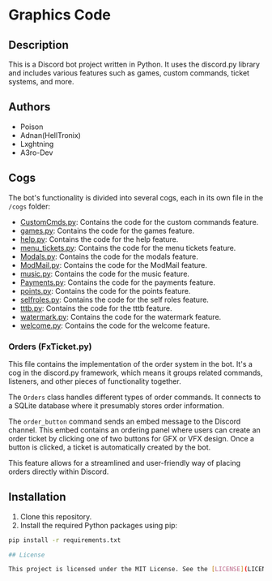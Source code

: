 # Graphics Code

## Description

This is a Discord bot project written in Python. It uses the discord.py library and includes various features such as games, custom commands, ticket systems, and more.

## Authors

- Poison
- Adnan(HellTronix)
- Lxghtning
- A3ro-Dev

## Cogs

The bot's functionality is divided into several cogs, each in its own file in the `/cogs` folder:

- [CustomCmds.py](cogs/CustomCmds.py): Contains the code for the custom commands feature.
- [games.py](cogs/games.py): Contains the code for the games feature.
- [help.py](cogs/help.py): Contains the code for the help feature.
- [menu_tickets.py](cogs/menu_tickets.py): Contains the code for the menu tickets feature.
- [Modals.py](cogs/Modals.py): Contains the code for the modals feature.
- [ModMail.py](cogs/ModMail.py): Contains the code for the ModMail feature.
- [music.py](cogs/music.py): Contains the code for the music feature.
- [Payments.py](cogs/Payments.py): Contains the code for the payments feature.
- [points.py](cogs/points.py): Contains the code for the points feature.
- [selfroles.py](cogs/selfroles.py): Contains the code for the self roles feature.
- [tttb.py](cogs/tttb.py): Contains the code for the tttb feature.
- [watermark.py](cogs/watermark.py): Contains the code for the watermark feature.
- [welcome.py](cogs/welcome.py): Contains the code for the welcome feature.

### Orders (FxTicket.py)

This file contains the implementation of the order system in the bot. It's a cog in the discord.py framework, which means it groups related commands, listeners, and other pieces of functionality together.

The `Orders` class handles different types of order commands. It connects to a SQLite database where it presumably stores order information.

The `order_button` command sends an embed message to the Discord channel. This embed contains an ordering panel where users can create an order ticket by clicking one of two buttons for GFX or VFX design. Once a button is clicked, a ticket is automatically created by the bot.

This feature allows for a streamlined and user-friendly way of placing orders directly within Discord.

## Installation

1. Clone this repository.
2. Install the required Python packages using pip:

```sh
pip install -r requirements.txt

## License

This project is licensed under the MIT License. See the [LICENSE](LICENSE) file for more details.